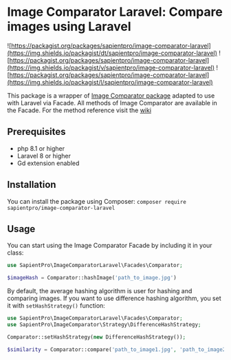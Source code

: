 # Image Comparator Laravel: Compare images using Laravel

![https://packagist.org/packages/sapientpro/image-comparator-laravel](https://img.shields.io/packagist/dt/sapientpro/image-comparator-laravel)
![https://packagist.org/packages/sapientpro/image-comparator-laravel](https://img.shields.io/packagist/v/sapientpro/image-comparator-laravel)
![https://packagist.org/packages/sapientpro/image-comparator-laravel](https://img.shields.io/packagist/l/sapientpro/image-comparator-laravel)

This package is a wrapper of [Image Comparator package](https://github.com/sapientpro/image-comparator)
adapted to use with Laravel via Facade. All methods of Image Comparator are available in the Facade.
For the method reference visit the [wiki](https://github.com/sapientpro/image-comparator/wiki)

## Prerequisites
* php 8.1 or higher
* Laravel 8 or higher
* Gd extension enabled

## Installation

You can install the package using Composer:
`composer require sapientpro/image-comparator-laravel`

## Usage

You can start using the Image Comparator Facade by including it in your class:

```php
use SapientPro\ImageComparatorLaravel\Facades\Comparator;

$imageHash = Comparator::hashImage('path_to_image.jpg')
```

By default, the average hashing algorithm is user for hashing and comparing images.
If you want to use difference hashing algorithm, you set it with `setHashStrategy()` function:

```php
use SapientPro\ImageComparatorLaravel\Facades\Comparator;
use SapientPro\ImageComparator\Strategy\DifferenceHashStrategy;

Comparator::setHashStrategy(new DifferenceHashStrategy());

$similarity = Comparator::compare('path_to_image1.jpg', 'path_to_image2.jpg') // will use difference hash algorithm
```

